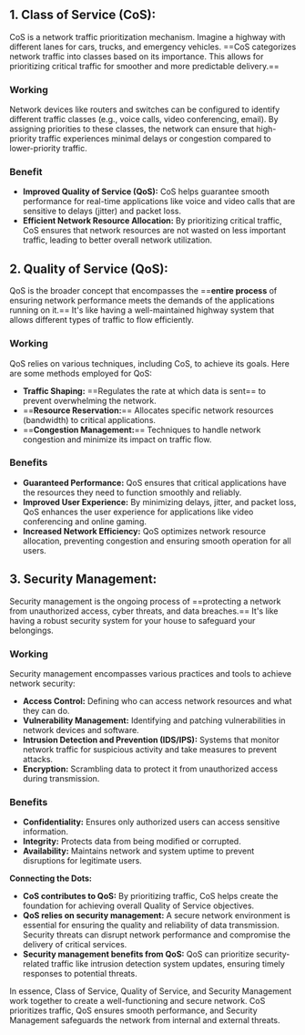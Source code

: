## 1. Class of Service (CoS):
CoS is a network traffic prioritization mechanism. Imagine a highway with different lanes for cars, trucks, and emergency vehicles. ==CoS categorizes network traffic into classes based on its importance. This allows for prioritizing critical traffic for smoother and more predictable delivery.==
### Working
Network devices like routers and switches can be configured to identify different traffic classes (e.g., voice calls, video conferencing, email). By assigning priorities to these classes, the network can ensure that high-priority traffic experiences minimal delays or congestion compared to lower-priority traffic.
### Benefit
- **Improved Quality of Service (QoS):** CoS helps guarantee smooth performance for real-time applications like voice and video calls that are sensitive to delays (jitter) and packet loss.
- **Efficient Network Resource Allocation:** By prioritizing critical traffic, CoS ensures that network resources are not wasted on less important traffic, leading to better overall network utilization.

## 2. Quality of Service (QoS):
QoS is the broader concept that encompasses the ==**entire process** of ensuring network performance meets the demands of the applications running on it.== It's like having a well-maintained highway system that allows different types of traffic to flow efficiently.
### Working
QoS relies on various techniques, including CoS, to achieve its goals. Here are some methods employed for QoS:
- **Traffic Shaping:** ==Regulates the rate at which data is sent== to prevent overwhelming the network.
- ==**Resource Reservation:**== Allocates specific network resources (bandwidth) to critical applications.
- ==**Congestion Management:**== Techniques to handle network congestion and minimize its impact on traffic flow.
### Benefits
- **Guaranteed Performance:** QoS ensures that critical applications have the resources they need to function smoothly and reliably.
- **Improved User Experience:** By minimizing delays, jitter, and packet loss, QoS enhances the user experience for applications like video conferencing and online gaming.
- **Increased Network Efficiency:** QoS optimizes network resource allocation, preventing congestion and ensuring smooth operation for all users.

## 3. Security Management:
Security management is the ongoing process of ==protecting a network from unauthorized access, cyber threats, and data breaches.== It's like having a robust security system for your house to safeguard your belongings.
### Working
Security management encompasses various practices and tools to achieve network security:
- **Access Control:** Defining who can access network resources and what they can do.
- **Vulnerability Management:** Identifying and patching vulnerabilities in network devices and software.
- **Intrusion Detection and Prevention (IDS/IPS):** Systems that monitor network traffic for suspicious activity and take measures to prevent attacks.
- **Encryption:** Scrambling data to protect it from unauthorized access during transmission.
### Benefits   
- **Confidentiality:** Ensures only authorized users can access sensitive information.
- **Integrity:** Protects data from being modified or corrupted.
- **Availability:** Maintains network and system uptime to prevent disruptions for legitimate users.

**Connecting the Dots:**

- **CoS contributes to QoS:** By prioritizing traffic, CoS helps create the foundation for achieving overall Quality of Service objectives.
- **QoS relies on security management:** A secure network environment is essential for ensuring the quality and reliability of data transmission. Security threats can disrupt network performance and compromise the delivery of critical services.
- **Security management benefits from QoS:** QoS can prioritize security-related traffic like intrusion detection system updates, ensuring timely responses to potential threats.

In essence, Class of Service, Quality of Service, and Security Management work together to create a well-functioning and secure network. CoS prioritizes traffic, QoS ensures smooth performance, and Security Management safeguards the network from internal and external threats.